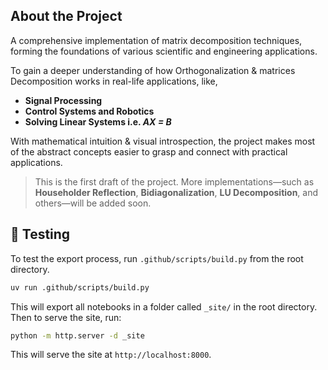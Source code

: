 ## About the Project

A comprehensive implementation of matrix decomposition techniques, forming the foundations of various scientific and engineering applications. 

To gain a deeper understanding of how Orthogonalization & matrices Decomposition works in real-life applications, like,
- **Signal Processing**
- **Control Systems and Robotics**
- **Solving Linear Systems i.e. *AX = B***

With mathematical intuition & visual introspection, the project makes most of the abstract concepts easier to grasp and connect with practical applications.

> This is the first draft of the project. More implementations—such as **Householder Reflection**, **Bidiagonalization**, **LU Decomposition**, and others—will be added soon.



## 🧪 Testing

To test the export process, run `.github/scripts/build.py` from the root directory.

```bash
uv run .github/scripts/build.py
```

This will export all notebooks in a folder called `_site/` in the root directory. Then to serve the site, run:

```bash
python -m http.server -d _site
```

This will serve the site at `http://localhost:8000`.
